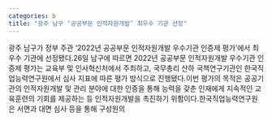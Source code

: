 ```yaml
---
categories: b
title: "광주 남구 ‘공공부문 인적자원개발’ 최우수 기관 선정"
---
```

광주 남구가 정부 주관 ‘2022년 공공부문 인적자원개발 우수기관 인증제 평가’에서 최우수 기관에 선정됐다.26일 남구에 따르면 2022년 공공부문 인적자원개발 우수기관 인증제 평가는 교육부 및 인사혁신처에서 주최하고, 국무총리 산하 국책연구기관인 한국직업능력연구원에서 심사 지표에 따른 평가 방식으로 진행됐다.이번 평가의 목적은 공공기관의 인적자원개발 및 관리 분야에 대한 인증을 통해 능력을 갖춘 인재에게 지속적인 교육훈련의 기회를 제공하는 등 인적자원개발을 촉진하기 위함이다.한국직업능력연구원은 서면과 대면 심사 등을 통해 구성원의